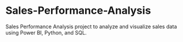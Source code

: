 # Sales-Performance-Analysis
Sales Performance Analysis project to analyze and visualize sales data using Power BI, Python, and SQL.
